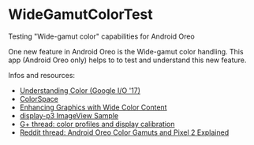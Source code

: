 # WideGamutColorTest
Testing "Wide-gamut color" capabilities for Android Oreo

One new feature in Android Oreo is the Wide-gamut color handling. This app (Android Oreo only) helps to to test and understand this new feature.

Infos and resources:
* [Understanding Color (Google I/O '17)](https://youtu.be/r8NeG0wmFXM)
* [ColorSpace](https://developer.android.com/reference/android/graphics/ColorSpace.html)
* [Enhancing Graphics with Wide Color Content](https://developer.android.com/training/wide-color-gamut/index.html)
* [display-p3 ImageView Sample](https://github.com/googlesamples/android-ndk/tree/master/display-p3)
* [G+ thread: color profiles and display calibration](https://plus.google.com/+supercurioFrancoisSimond/posts/jQpmonmtW3c)
* [Reddit thread: Android Oreo Color Gamuts and Pixel 2 Explained](https://www.reddit.com/r/Android/comments/77gm3r/android_oreo_color_gamuts_and_pixel_2_explained/)
